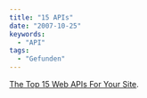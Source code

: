 ```yaml
---
title: "15 APIs"
date: "2007-10-25"
keywords:
  - "API"
tags:
  - "Gefunden"
---
```


[The Top 15 Web APIs For Your Site](http://www.pingable.org/the-top-15-web-apis-for-your-site/).
